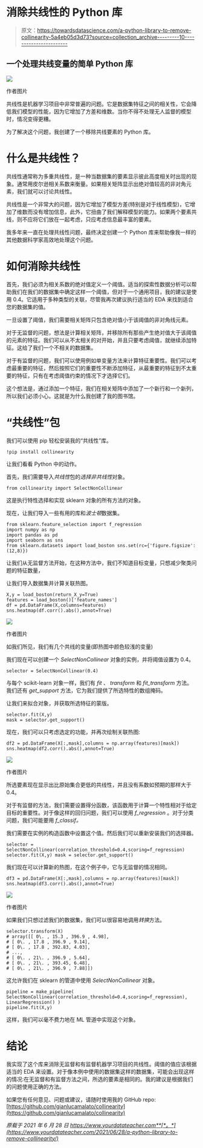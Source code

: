 # 消除共线性的 Python 库

> 原文：<https://towardsdatascience.com/a-python-library-to-remove-collinearity-5a4eb05d3d73?source=collection_archive---------10----------------------->

## 一个处理共线变量的简单 Python 库

![](img/6370bf6e83cc004372105f72b4159c2b.png)

作者图片

共线性是机器学习项目中非常普遍的问题。它是数据集特征之间的相关性，它会降低我们模型的性能，因为它增加了方差和维数。当你不得不处理无人监督的模型时，情况变得更糟。

为了解决这个问题，我创建了一个移除共线要素的 Python 库。

# 什么是共线性？

共线性通常称为多重共线性，是一种当数据集的要素显示彼此高度相关时出现的现象。通常用皮尔逊相关系数来衡量。如果相关矩阵显示出绝对值较高的非对角元素，我们就可以讨论共线性。

共线性是一个非常大的问题，因为它增加了模型方差(特别是对于线性模型)，它增加了维数而没有增加信息，此外，它扭曲了我们解释模型的能力。如果两个要素共线，则不应将它们放在一起考虑，只应考虑信息最丰富的要素。

我多年来一直在处理共线性问题，最终决定创建一个 Python 库来帮助像我一样的其他数据科学家高效地处理这个问题。

# 如何消除共线性

首先，我们必须为相关系数的绝对值定义一个阈值。适当的探索性数据分析可以帮助我们在我们的数据集中确定这样一个阈值，但对于一个通用项目，我的建议是使用 0.4。它适用于多种类型的关联，尽管我再次建议执行适当的 EDA 来找到适合您的数据集的值。

一旦设置了阈值，我们需要相关矩阵只包含绝对值小于该阈值的非对角线元素。

对于无监督的问题，想法是计算相关矩阵，并移除所有那些产生绝对值大于该阈值的元素的特征。我们可以从不太相关的对开始，并且只要考虑阈值，就继续添加特征。这给了我们一个不相关的数据集。

对于有监督的问题，我们可以使用例如单变量方法来计算特征重要性。我们可以考虑最重要的特征，然后按照它们的重要性不断添加特征，从最重要的特征到不太重要的特征，只有在考虑阈值约束的情况下才选择它们。

这个想法是，通过添加一个特征，我们在相关矩阵中添加了一个新行和一个新列，所以我们必须小心。这就是为什么我创建了我的图书馆。

# “共线性”包

我们可以使用 pip 轻松安装我的“共线性”库。

```
!pip install collinearity
```

让我们看看 Python 中的动作。

首先，我们需要导入*共线性*包的*选择非共线性*对象。

```
from collinearity import SelectNonCollinear
```

这是执行特性选择和实现 sklearn 对象的所有方法的对象。

现在，让我们导入一些有用的库和*波士顿*数据集。

```
from sklearn.feature_selection import f_regression 
import numpy as np 
import pandas as pd 
import seaborn as sns 
from sklearn.datasets import load_boston sns.set(rc={'figure.figsize':(12,8)})
```

让我们从无监督方法开始，在这种方法中，我们不知道目标变量，只想减少聚类问题的特征数量，

让我们导入数据集并计算关联热图。

```
X,y = load_boston(return_X_y=True) 
features = load_boston()['feature_names'] 
df = pd.DataFrame(X,columns=features) 
sns.heatmap(df.corr().abs(),annot=True)
```

![](img/67b6cbb3d0ca1f177d9938fd10b45c9a.png)

作者图片

如我们所见，我们有几个共线的变量(即热图中颜色较浅的变量)

我们现在可以创建一个 *SelectNonCollinear* 对象的实例，并将阈值设置为 0.4。

```
selector = SelectNonCollinear(0.4)
```

与每个 scikit-learn 对象一样，我们有 *fit* 、 *transform* 和 *fit_transform* 方法。我们还有 *get_support* 方法，它为我们提供了所选特性的数组掩码。

让我们来拟合对象，并获取所选特征的蒙版。

```
selector.fit(X,y) 
mask = selector.get_support()
```

现在，我们可以只考虑选定的功能，并再次绘制关联热图:

```
df2 = pd.DataFrame(X[:,mask],columns = np.array(features)[mask]) 
sns.heatmap(df2.corr().abs(),annot=True)
```

![](img/d17f2b441aba074b5ae58eac4dbb9876.png)

作者图片

所选要素现在显示出比原始集合更低的共线性，并且没有系数如预期的那样大于 0.4。

对于有监督的方法，我们需要设置得分函数，该函数用于计算一个特性相对于给定目标的重要性。对于像这样的回归问题，我们可以使用 *f_regression* 。对于分类问题，我们可能要用 *f_classif。*

我们需要在实例的构造函数中设置这个值。然后我们可以重新安装我们的选择器。

```
selector = SelectNonCollinear(correlation_threshold=0.4,scoring=f_regression) selector.fit(X,y) mask = selector.get_support()
```

我们现在可以计算新的热图，在这个例子中，它与无监督的情况相同。

```
df3 = pd.DataFrame(X[:,mask],columns = np.array(features)[mask]) 
sns.heatmap(df3.corr().abs(),annot=True)
```

![](img/273b7f3e4cda1c5feee93002e6361434.png)

作者图片

如果我们只想过滤我们的数据集，我们可以很容易地调用*转换*方法。

```
selector.transform(X) 
# array([[ 0\. , 15.3 , 396.9 , 4.98], 
# [ 0\. , 17.8 , 396.9 , 9.14], 
# [ 0\. , 17.8 , 392.83, 4.03], 
# ..., 
# [ 0\. , 21\. , 396.9 , 5.64], 
# [ 0\. , 21\. , 393.45, 6.48], 
# [ 0\. , 21\. , 396.9 , 7.88]])
```

这允许我们在 sklearn 的管道中使用 *SelectNonCollinear* 对象。

```
pipeline = make_pipeline( SelectNonCollinear(correlation_threshold=0.4,scoring=f_regression), LinearRegression() ) 
pipeline.fit(X,y)
```

这样，我们可以毫不费力地在 ML 管道中实现这个对象。

# 结论

我实现了这个库来消除无监督和有监督机器学习项目的共线性。阈值的值应该根据适当的 EDA 来设置。对于像本例中使用的数据集这样的数据集，可能会出现这样的情况:在无监督和有监督方法之间，所选的要素是相同的。我的建议是根据我们的问题使用正确的方法。

如果您有任何意见、问题或建议，请随时使用我的 GitHub repo:[https://github.com/gianlucamalato/collinearity](https://github.com/gianlucamalato/collinearity)

*原载于 2021 年 6 月 28 日 https://www.yourdatateacher.com**[*。*](https://www.yourdatateacher.com/2021/06/28/a-python-library-to-remove-collinearity/)*